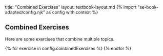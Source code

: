 <frontmatter>
title: "Combined Exercises"
layout: textbook-layout.md
</frontmatter>
{% import "se-book-adapted/config.njk" as config with context %}

<link rel="stylesheet" href="{{baseUrl}}/book/css/textbook.css">

<div class="website-content">

## Combined Exercises

Here are some exercises that combine multiple topics.

{% for exercise in config.combinedExercises %}
  <include src="../../book/combined/exercises/{{ exercise }}.md" />
{% endfor %}

</div>